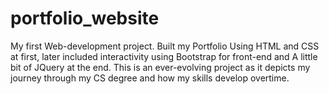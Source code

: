# portfolio_website

My first Web-development project.
Built my Portfolio Using HTML and CSS at first, later included interactivity using Bootstrap for front-end and A little bit of JQuery at the end.
This is an ever-evolving project as it depicts my journey through my CS degree and how my skills develop overtime.

